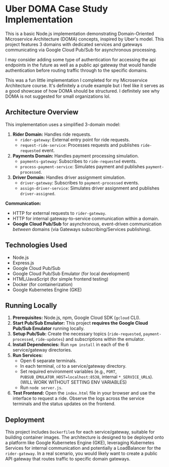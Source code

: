# Uber DOMA Case Study Implementation

This is a basic Node.js implementation demonstrating Domain-Oriented Microservice Architecture (DOMA) concepts, inspired by Uber's model. This project features 3 domains with dedicated services and gateways communicating via Google Cloud Pub/Sub for asynchronous processing.

I may consider adding some type of authentication for accessing the api endpoints in the future as well as a public api gateway that would handle authentication before routing traffic through to the specific domains.

This was a fun little implementation I completed for my Microservice Architecture course. It's definitely a crude example but i feel like it serves as a good showcase of how DOMA should be structured. I definitely see why DOMA is not suggested for small organizations lol.

## Architecture Overview

This implementation uses a simplified 3-domain model:

1.  **Rider Domain:** Handles ride requests.
    *   `rider-gateway`: External entry point for ride requests.
    *   `request-ride-service`: Processes requests and publishes `ride-requested` event.
2.  **Payments Domain:** Handles payment processing simulation.
    *   `payments-gateway`: Subscribes to `ride-requested` events.
    *   `process-payment-service`: Simulates payment and publishes `payment-processed`.
3.  **Driver Domain:** Handles driver assignment simulation.
    *   `driver-gateway`: Subscribes to `payment-processed` events.
    *   `assign-driver-service`: Simulates driver assignment and publishes `driver-assigned`.

**Communication:**

*   HTTP for external requests to `rider-gateway`.
*   HTTP for internal gateway-to-service communication within a domain.
*   **Google Cloud Pub/Sub** for asynchronous, event-driven communication *between* domains (via Gateways subscribing/Services publishing).

## Technologies Used

*   Node.js
*   Express.js
*   Google Cloud Pub/Sub
*   Google Cloud Pub/Sub Emulator (for local development)
*   HTML/JavaScript (for simple frontend testing)
*   Docker (for containerization)
*   Google Kubernetes Engine (GKE)

## Running Locally

1.  **Prerequisites:** Node.js, npm, Google Cloud SDK (`gcloud` CLI).
2.  **Start Pub/Sub Emulator:** This project **requires the Google Cloud Pub/Sub Emulator** running locally.
3.  **Setup Pub/Sub:** Create the necessary topics (`ride-requested`, `payment-processed`, `ride-updates`) and subscriptions within the emulator.
4.  **Install Dependencies:** Run `npm install` in each of the 6 service/gateway directories.
5.  **Run Services:**
    *   Open 6 separate terminals.
    *   In each terminal, `cd` to a service/gateway directory.
    *   Set required environment variables (e.g., `PORT`, `PUBSUB_EMULATOR_HOST=localhost:8538`, internal `*_SERVICE_URL`s). (WILL WORK WITHOUT SETTING ENV VARIABLES)
    *   Run `node server.js`.
6.  **Test Frontend:** Open the `index.html` file in your browser and use the interface to request a ride. Observe the logs across the service terminals and the status updates on the frontend.

## Deployment

This project includes `Dockerfile`s for each service/gateway, suitable for building container images. The architecture is designed to be deployed onto a platform like Google Kubernetes Engine (GKE), leveraging Kubernetes Services for internal communication and potentially a LoadBalancer for the `rider-gateway`.
In a real scenario, you would likely want to create a public API gateway that routes traffic to specific domain gateways. 
